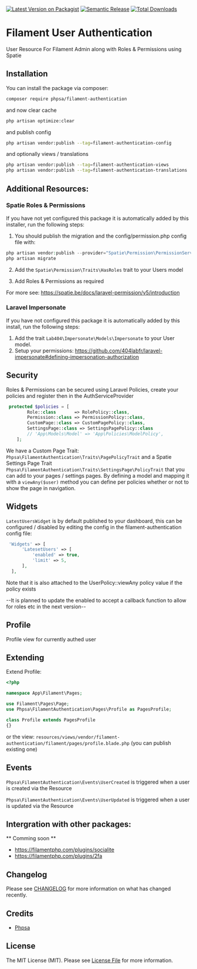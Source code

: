 [![Latest Version on Packagist](https://img.shields.io/packagist/v/phpsa/filament-authentication.svg?style=flat-square)](https://packagist.org/packages/phpsa/filament-authentication)
[![Semantic Release](https://github.com/phpsa/filament-authentication/actions/workflows/release.yml/badge.svg)](https://github.com/phpsa/filament-authentication/actions/workflows/release.yml)
[![Total Downloads](https://img.shields.io/packagist/dt/phpsa/filament-authentication.svg?style=flat-square)](https://packagist.org/packages/phpsa/filament-authentication)

# Filament User Authentication

User Resource For Filament Admin along with Roles & Permissions using Spatie

## Installation


You can install the package via composer:

```bash
composer require phpsa/filament-authentication
```

and now clear cache

```bash
php artisan optimize:clear
```

and publish config
```bash
php artisan vendor:publish --tag=filament-authentication-config
```

and optionally views / translations
```bash
php artisan vendor:publish --tag=filament-authentication-views
php artisan vendor:publish --tag=filament-authentication-translations
```

## Additional Resources:
### Spatie Roles & Permissions
If you have not yet configured this package it is automatically added by this installer, run the following steps:

1. You should publish the migration and the config/permission.php config file with:

```php
php artisan vendor:publish --provider="Spatie\Permission\PermissionServiceProvider"
php artisan migrate
```

2. Add the `Spatie\Permission\Traits\HasRoles` trait to your Users model

3. Add Roles & Permissions as required

For more see: https://spatie.be/docs/laravel-permission/v5/introduction



### Laravel Impersonate
If you have not configured this package it is automatically added by this install, run the following steps:

1. Add the trait `Lab404\Impersonate\Models\Impersonate` to your User model.
2. Setup your permissions: https://github.com/404labfr/laravel-impersonate#defining-impersonation-authorization


## Security
Roles & Permissions can be secured using Laravel Policies,
create your policies and register then in the AuthServiceProvider

```php
 protected $policies = [
        Role::class       => RolePolicy::class,
        Permission::class => PermissionPolicy::class,
        CustomPage::class => CustomPagePolicy::class,
        SettingsPage::class => SettingsPagePolicy::class
        // 'App\Models\Model' => 'App\Policies\ModelPolicy',
    ];
```

We have a Custom Page Trait: `Phpsa\FilamentAuthentication\Traits\PagePolicyTrait` and a Spatie Settings Page Trait `Phpsa\FilamentAuthentication\Traits\SettingsPage\PolicyTrait` that you can add to your pages / settings pages.
By defining a model and mapping it with a `viewAny($user)` method you can define per policies whether or not to show the page in navigation.

## Widgets
  `LatestUsersWidget` is by default published to your dashboard, this can be configured / disabled by editing the config in the filament-authentication config file:
  ```php
   'Widgets' => [
        'LatesetUsers' => [
            'enabled' => true,
            'limit' => 5,
        ],
    ],
```

Note that it is also attached to the UserPolicy::viewAny policy value if the policy exists

--It is planned to update the enabled to accept a callback function to allow for roles etc in the next version--

## Profile
Profile view for currently authed user

## Extending
Extend Profile:
```php
<?php

namespace App\Filament\Pages;

use Filament\Pages\Page;
use Phpsa\FilamentAuthentication\Pages\Profile as PagesProfile;

class Profile extends PagesProfile
{}
```
or the view: `resources/views/vendor/filament-authentication/filament/pages/profile.blade.php` (you can publish existing one)


## Events

`Phpsa\FilamentAuthentication\Events\UserCreated`  is triggered when a user is created via the Resource

`Phpsa\FilamentAuthentication\Events\UserUpdated` is triggered when a user is updated via the Resource

## Intergration with other packages:
** Comming soon **

- https://filamentphp.com/plugins/socialite
- https://filamentphp.com/plugins/2fa

## Changelog

Please see [CHANGELOG](CHANGELOG.md) for more information on what has changed recently.

## Credits

- [Phpsa](https://github.com/phpsa)

## License

The MIT License (MIT). Please see [License File](LICENSE.md) for more information.
